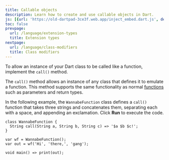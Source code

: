 ```yaml
---
title: Callable objects
description: Learn how to create and use callable objects in Dart.
js: [{url: 'https://old-dartpad-3ce3f.web.app/inject_embed.dart.js', defer: true}]
toc: false
prevpage:
  url: /language/extension-types
  title: Extension types
nextpage:
  url: /language/class-modifiers
  title: Class modifiers
---
```


To allow an instance of your Dart class to be called like a function,
implement the `call()` method.

The `call()` method allows an instance of any class that defines it to emulate a function.
This method supports the same functionality as normal [functions][]
such as parameters and return types.

In the following example, the `WannabeFunction` class defines a `call()` function
that takes three strings and concatenates them, separating each with a space,
and appending an exclamation. Click **Run** to execute the code.

<?code-excerpt "misc/lib/language_tour/callable_objects.dart"?>
```dart:run-dartpad:height-350px:ga_id-callable_objects
class WannabeFunction {
  String call(String a, String b, String c) => '$a $b $c!';
}

var wf = WannabeFunction();
var out = wf('Hi', 'there,', 'gang');

void main() => print(out);
```

[functions]: /language/functions
